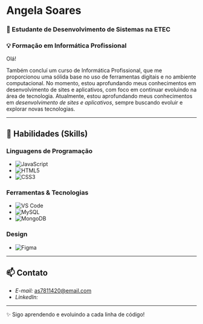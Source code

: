 #  Angela Soares

### 🚀 Estudante de Desenvolvimento de Sistemas na ETEC  
### 💡 Formação em Informática Profissional  

Olá! 

Também concluí um curso de Informática Profissional, que me proporcionou uma sólida base no uso de ferramentas digitais e no ambiente computacional.
No momento, estou aprofundando meus conhecimentos em desenvolvimento de sites e aplicativos, com foco em continuar evoluindo na área de tecnologia.
Atualmente, estou aprofundando meus conhecimentos em *desenvolvimento de sites e aplicativos*, sempre buscando evoluir e explorar novas tecnologias.  

---

## 🌟 Habilidades (Skills)

### Linguagens de Programação
- ![JavaScript](https://img.shields.io/badge/-JavaScript-yellow?style=flat&logo=javascript)
- ![HTML5](https://img.shields.io/badge/-HTML5-orange?style=flat&logo=html5)
- ![CSS3](https://img.shields.io/badge/-CSS3-blue?style=flat&logo=css3)

### Ferramentas & Tecnologias
- ![VS Code](https://img.shields.io/badge/-VSCode-blue?style=flat&logo=visualstudiocode)
- ![MySQL](https://img.shields.io/badge/-MySQL-blue?style=flat&logo=mysql)
- ![MongoDB](https://img.shields.io/badge/-MongoDB-green?style=flat&logo=mongodb)

### Design
- ![Figma](https://img.shields.io/badge/-Figma-purple?style=flat&logo=figma)

---

## 📫 Contato  

- *E-mail:* as7811420@email.com  
- *LinkedIn:*
  
---

✨ Sigo aprendendo e evoluindo a cada linha de código!
